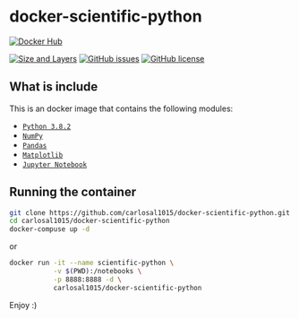 # docker-scientific-python

[![Docker Hub](http://dockeri.co/image/carlosal1015/docker-scientific-python)](https://registry.hub.docker.com/u/carlosal1015/docker-scientific-python/ "carlosal1015/docker-scientific-python")

[![Size and Layers](https://images.microbadger.com/badges/image/carlosal1015/docker-scientific-python.svg)](https://microbadger.com/images/carlosal1015/docker-scientific-python "Get your own image badge on microbadger.com")
[![GitHub issues](https://img.shields.io/github/issues/carlosal1015/docker-scientific-python.svg)](https://github.com/carlosal1015/docker-scientific-python/issues)
[![GitHub license](https://img.shields.io/github/license/carlosal1015/docker-scientific-python.svg)](https://raw.githubusercontent.com/carlosal1015/docker-scientific-python/master/LICENSE)

## What is include
This is an docker image that contains the following modules:
- [`Python 3.8.2`](https://www.python.org/)
- [`NumPy`](https://numpy.org/)
- [`Pandas`](https://pandas.pydata.org/)
- [`Matplotlib`](https://matplotlib.org/)
- [`Jupyter Notebook`](https://jupyter.org/)

## Running the container

```sh
git clone https://github.com/carlosal1015/docker-scientific-python.git
cd carlosal1015/docker-scientific-python
docker-compuse up -d
```
or

```sh
docker run -it --name scientific-python \
           -v $(PWD):/notebooks \
           -p 8888:8888 -d \
           carlosal1015/docker-scientific-python
```

Enjoy :)